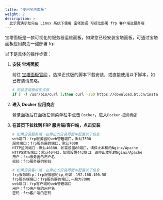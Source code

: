 ```yaml
---
title: "使用宝塔面板"
weight: 2
description: >
  此示例演示如何在 Linux 系统下使用 宝塔面板 可视化部署 frp 客户端及服务端
---
```


宝塔面板是一款可视化的服务器运维面板，如果您已经安装宝塔面板，可通过宝塔面板应用商店一键部署 frp

以下是具体的操作步骤：

1. **安装 宝塔面板**

    前往 [宝塔面板官网](https://www.bt.cn/new/download.html) ，选择正式版的脚本下载安装，或直接使用以下脚本，如已安装请忽略。

    ```bash
    # 安装宝塔面板正式版
    if [ -f /usr/bin/curl ];then curl -sSO https://download.bt.cn/install/install_panel.sh;else wget -O install_panel.sh https://download.bt.cn/install/install_panel.sh;fi;bash install_panel.sh
    ```

2. **进入 Docker 应用商店**

    登录面板后在面板左侧菜单栏中点击 `Docker`，进入`Docker-应用商店`

3. **在首页下拉找到 FRP 服务端/客户端，点击安装**

    ```bash
    # 如果安装服务端：在弹出的安装界面中配置以下信息
    web端口：frp服务器的web管理端口，默认7500
    服务端口：frp服务器的端口，默认7000
    HTTP监听端口：默认40800，如需设置80端口，请停止本机的Nginx/Apache
    HTTPS监听端口：默认40443，如需设置443端口，请停止本机的Nginx/Apache
    用户：frp服务器的用户名
    密码：frp服务器的密码

    # 如果安装客户端：在弹出的安装界面中配置以下信息
    frp服务端ip：frp服务器的ip,例如：192.168.100.50
    frp服务端端口：frp服务器的端口,一般为7000
    web端口：frp客户端的web管理端口
    用户：frp客户端的用户名
    密码：frp客户端的密码
    ```


